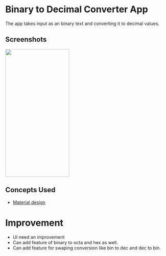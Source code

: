 # Binary to Decimal Converter App
The app takes input as an binary text and converting it to decimal values.

## Screenshots
<img src="https://user-images.githubusercontent.com/26247850/95107497-9c413380-0757-11eb-95b7-7e9f57b81857.png" width="200" height="400" /> 

## Concepts Used
- <a href="https://github.com/material-components/material-components-android/blob/master/docs/getting-started.md">Material design</a>

# Improvement
- UI need an improvement
- Can add feature of binary to octa and hex as well.
- Can add feature for swaping conversion like bin to dec and dec to bin.
